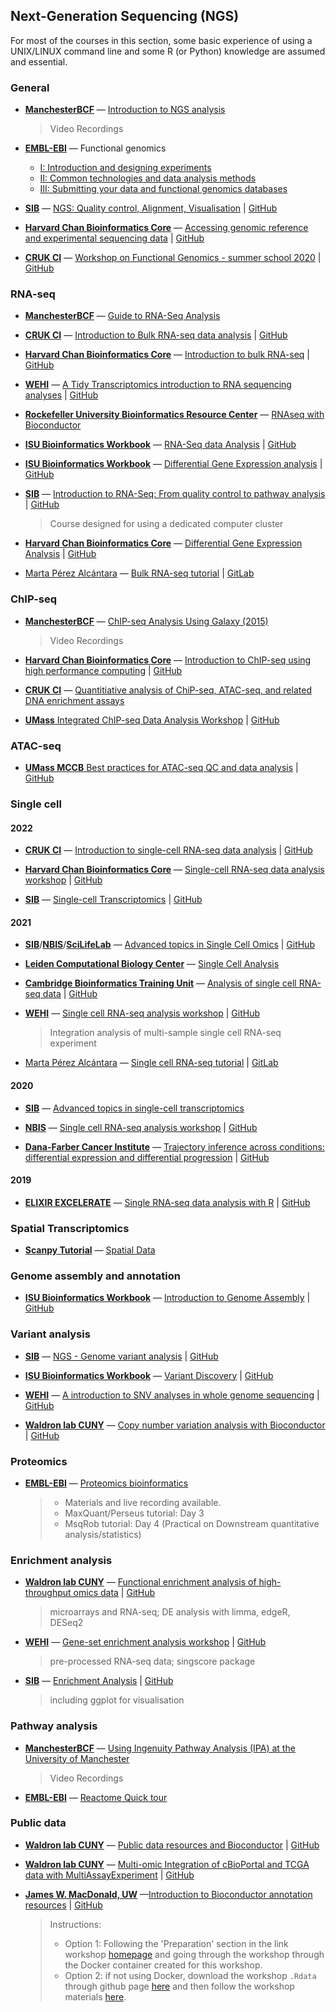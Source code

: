 

## Next-Generation Sequencing (NGS)

For most of the courses in this section, some basic experience of using a UNIX/LINUX command line and some R (or Python) knowledge are assumed and essential. 

### General

- [**ManchesterBCF**](https://www.bmh.manchester.ac.uk/research/facilities/bioinformatics/) &mdash; 
[Introduction to NGS analysis](https://www.youtube.com/playlist?list=PLLwM58CflFb-Cv0BQv-2XaY4-z-vq1-8l)
	> Video Recordings

- [**EMBL-EBI**](https://www.ebi.ac.uk/training/) &mdash; Functional genomics 
	- [I: Introduction and designing experiments](https://www.ebi.ac.uk/training/online/courses/functional-genomics-i-introduction-and-design/)
	- [II: Common technologies and data analysis methods](https://www.ebi.ac.uk/training/online/courses/functional-genomics-ii-common-technologies-and-data-analysis-methods/)
	- [III: Submitting your data and functional genomics databases](https://www.ebi.ac.uk/training/online/courses/functional-genomics-iii-submitting-data/)


- [**SIB**](https://www.sib.swiss/) &mdash; [ NGS: Quality control, Alignment, Visualisation](https://sib-swiss.github.io/NGS-introduction-training/) | [GitHub](https://github.com/sib-swiss/NGS-introduction-training)

- [**Harvard Chan Bioinformatics Core**](https://bioinformatics.sph.harvard.edu/) &mdash;  [ Accessing genomic reference and experimental sequencing data](https://hbctraining.github.io/Accessing_public_genomic_data/) | [GitHub](https://github.com/hbctraining/Accessing_public_genomic_data)

- [**CRUK CI**](https://www.cruk.cam.ac.uk/)  &mdash; [ Workshop on Functional Genomics - summer school 2020](https://bioinformatics-core-shared-training.github.io/cruk-summer-school-2020/) | [GitHub](https://github.com/bioinformatics-core-shared-training/cruk-summer-school-2020)


### RNA-seq



- [**ManchesterBCF**](https://www.bmh.manchester.ac.uk/research/facilities/bioinformatics/) &mdash; [Guide to RNA-Seq Analysis](https://ycl6.gitbook.io/guide-to-rna-seq-analysis/)



- [**CRUK CI**](https://www.cruk.cam.ac.uk/)  &mdash; [ Introduction to Bulk RNA-seq data analysis](https://bioinformatics-core-shared-training.github.io/Bulk_RNAseq_Course_Apr22/) | [GitHub](https://github.com/bioinformatics-core-shared-training/Bulk_RNAseq_Course_Apr22)

- [**Harvard Chan Bioinformatics Core**](https://bioinformatics.sph.harvard.edu/) &mdash; [ Introduction to bulk RNA-seq](https://hbctraining.github.io/Intro-to-rnaseq-hpc-salmon-flipped/schedule/links-to-lessons.html) | [GitHub](https://github.com/hbctraining/Intro-to-rnaseq-hpc-salmon-flipped)


- [**WEHI**](https://www.wehi.edu.au/) &mdash; [A Tidy Transcriptomics introduction to RNA sequencing analyses](https://stemangiola.github.io/bioc_2020_tidytranscriptomics/) | [GitHub](https://github.com/stemangiola/bioc_2020_tidytranscriptomics/)


- [**Rockefeller University Bioinformatics Resource Center**](https://www.rockefeller.edu/bioinformatics/) &mdash; [RNAseq with Bioconductor](https://rockefelleruniversity.github.io/RU_RNAseq/index.html)  

- [**ISU Bioinformatics Workbook**](https://bioinformaticsworkbook.org/#gsc.tab=0) &mdash; [RNA-Seq data Analysis](https://bioinformaticsworkbook.org/dataAnalysis/RNA-Seq/RNA-SeqIntro/RNAseq-using-a-genome.html#gsc.tab=0) | [GitHub](https://github.com/ISUgenomics/bioinformatics-workbook)

- [**ISU Bioinformatics Workbook**](https://bioinformaticsworkbook.org/#gsc.tab=0) &mdash; [Differential Gene Expression analysis](https://bioinformaticsworkbook.org/dataAnalysis/RNA-Seq/RNA-SeqIntro/Differential-Expression-Analysis.html#gsc.tab=0) | [GitHub](https://github.com/ISUgenomics/bioinformatics-workbook)

- [**SIB**](https://www.sib.swiss/) &mdash; [ Introduction to RNA-Seq: From quality control to pathway analysis](https://sib-swiss.github.io/RNAseq-introduction-training/) | [GitHub](https://github.com/sib-swiss/RNAseq-introduction-training)
	> Course designed for using a dedicated computer cluster 

- [**Harvard Chan Bioinformatics Core**](https://bioinformatics.sph.harvard.edu/) &mdash; [ Differential Gene Expression Analysis](https://hbctraining.github.io/DGE_workshop_salmon_online/schedule/links-to-lessons.html) | [GitHub](https://github.com/hbctraining/DGE_workshop_salmon_online)


- [Marta Pérez Alcántara](https://gitlab.com/mperalc) &mdash; [Bulk RNA-seq tutorial](https://mperalc.gitlab.io/bulk_RNA-seq_workshop_2021/) | [GitLab](https://gitlab.com/mperalc/bulk_RNA-seq_workshop_2021/)


### ChIP-seq

- [**ManchesterBCF**](https://www.bmh.manchester.ac.uk/research/facilities/bioinformatics/) &mdash; 
[ChIP-seq Analysis Using Galaxy (2015)](https://www.youtube.com/playlist?list=PLLwM58CflFb-8YrwzXIpJIWRJiX6izIEX) 
	> Video Recordings

- [**Harvard Chan Bioinformatics Core**](https://bioinformatics.sph.harvard.edu/) &mdash; [ Introduction to ChIP-seq using high performance computing](https://hbctraining.github.io/Intro-to-ChIPseq/) | [GitHub](https://github.com/hbctraining/Intro-to-ChIPseq)

- [**CRUK CI**](https://www.cruk.cam.ac.uk/)  &mdash; [ Quantitiative analysis of ChiP-seq, ATAC-seq, and related DNA enrichment assays](https://github.com/bioinformatics-core-shared-training/Quantitative-ChIPseq-Workshop)

- [**UMass** Integrated ChIP-seq Data Analysis Workshop](https://hukai916.github.io/IntegratedChIPseqWorkshop/) | [GitHub](https://github.com/hukai916/IntegratedChIPseqWorkshop/)




### ATAC-seq

- [**UMass MCCB** Best practices for ATAC-seq QC and data analysis](https://haibol2016.github.io/ATACseqQCWorkshop/) | [GitHub](https://github.com/haibol2016/ATACseqQCWorkshop/)


### Single cell

#### 2022

- [**CRUK CI**](https://www.cruk.cam.ac.uk/)  &mdash; [ Introduction to single-cell RNA-seq data analysis](https://bioinformatics-core-shared-training.github.io/UnivCambridge_ScRnaSeqIntro_Feb2022/) | [GitHub](https://github.com/bioinformatics-core-shared-training/UnivCambridge_ScRnaSeqIntro_Feb2022)


- [**Harvard Chan Bioinformatics Core**](https://bioinformatics.sph.harvard.edu/) &mdash; [ Single-cell RNA-seq data analysis workshop](https://github.com/hbctraining/scRNA-seq_online) | [GitHub](https://hbctraining.github.io/scRNA-seq_online/schedule/links-to-lessons.html)


- [**SIB**](https://www.sib.swiss/) &mdash; [ Single-cell Transcriptomics](https://sib-swiss.github.io/single-cell-training/latest/) | [GitHub](https://github.com/sib-swiss/single-cell-training/)

#### 2021


- [**SIB**](https://www.sib.swiss/)/[**NBIS**](https://github.com/NBISweden)/[**SciLifeLab**](https://www.scilifelab.se/) &mdash; [ Advanced topics in Single Cell Omics](https://nbisweden.github.io/single-cell_sib_scilifelab_2021/) | [GitHub](https://github.com/NBISweden/single-cell_sib_scilifelab_2021)


- [**Leiden Computational Biology Center**](https://www.lcbc.nl) &mdash; [ Single Cell Analysis](https://github.com/LeidenCBC/MGC-BioSB-SingleCellAnalysis2021)


- [**Cambridge Bioinformatics Training Unit**](https://bioinfotraining.bio.cam.ac.uk/) &mdash; [ Analysis of single cell RNA-seq data](https://www.singlecellcourse.org/index.html) | [GitHub](https://github.com/hemberg-lab/scRNA.seq.course) 


- [**WEHI**](https://www.wehi.edu.au/) &mdash; [   Single cell RNA-seq analysis workshop](
https://yunshun.github.io/SingleCellWorkshop/) | [GitHub](https://github.com/yunshun/SingleCellWorkshop/)
	> Integration analysis of multi-sample single cell RNA-seq experiment

- [Marta Pérez Alcántara](https://gitlab.com/mperalc) &mdash; [ Single cell RNA-seq tutorial](https://mperalc.gitlab.io/scRNA-seq_workshop_2021/) | [GitLab](https://gitlab.com/mperalc/scRNA-seq_workshop_2021)


#### 2020

- [**SIB**](https://www.sib.swiss/) &mdash; [ Advanced topics in single-cell transcriptomics](https://github.com/fmicompbio/adv_scrnaseq_2020)


- [**NBIS**](https://github.com/NBISweden) &mdash; [ Single cell RNA-seq analysis workshop](https://nbisweden.github.io/workshop-scRNAseq/) | [GitHub](https://github.com/nbisweden/workshop-scRNAseq)



- [**Dana-Farber Cancer Institute**](https://www.dana-farber.org/) &mdash; [ Trajectory inference across conditions: differential expression and differential progression](https://kstreet13.github.io/bioc2020trajectories/) | [GitHub](https://github.com/kstreet13/bioc2020trajectories)



#### 2019

- [**ELIXIR EXCELERATE**](https://elixir-europe.org/) &mdash; [ Single RNA-seq data analysis with R](https://nbisweden.github.io/excelerate-scRNAseq/) | [GitHub](https://github.com/NBISweden/excelerate-scRNAseq)


### Spatial Transcriptomics
- [**Scanpy Tutorial**](https://scanpy.readthedocs.io/en/stable/tutorials.html#) &mdash; [Spatial Data](https://scanpy.readthedocs.io/en/stable/tutorials.html#spatial-data) 




### Genome assembly and annotation

- [**ISU Bioinformatics Workbook**](https://bioinformaticsworkbook.org/#gsc.tab=0) &mdash; [Introduction to Genome Assembly](https://bioinformaticsworkbook.org/dataAnalysis/GenomeAssembly/Intro_GenomeAssembly.html#gsc.tab=0) | [GitHub](https://github.com/ISUgenomics/bioinformatics-workbook)




### Variant analysis

- [**SIB**](https://www.sib.swiss/) &mdash; [ NGS - Genome variant analysis](https://sib-swiss.github.io/NGS-variants-training/) | [GitHub](https://github.com/sib-swiss/NGS-variants-training/)

- [**ISU Bioinformatics Workbook**](https://bioinformaticsworkbook.org/#gsc.tab=0) &mdash; [Variant Discovery](https://bioinformaticsworkbook.org/dataAnalysis/VariantCalling/variant-calling-index.html#gsc.tab=0) | [GitHub](https://github.com/ISUgenomics/bioinformatics-workbook)

- [**WEHI**](https://www.wehi.edu.au/) &mdash; [  A introduction to SNV analyses in whole genome sequencing](https://github.com/PapenfussLab/IntroductionToGenomicsWorkshop/) | [GitHub](https://papenfusslab.github.io/IntroductionToGenomicsWorkshop/)

- [**Waldron lab CUNY**](https://waldronlab.io/) &mdash; [ Copy number variation analysis with Bioconductor](https://waldronlab.io/CNVWorkshop/) | [GitHub](https://github.com/waldronlab/CNVWorkshop)



### Proteomics
- [**EMBL-EBI**](https://www.ebi.ac.uk/training/) &mdash; [ Proteomics bioinformatics](https://www.ebi.ac.uk/training/events/proteomics-bioinformatics-2021/)
	> * Materials and live recording available. 
	> * MaxQuant/Perseus tutorial: Day 3
	> * MsqRob tutorial: Day 4  (Practical on Downstream quantitative analysis/statistics)


### Enrichment analysis

- [**Waldron lab CUNY**](https://waldronlab.io/) &mdash; [ Functional enrichment analysis of high-throughput omics data](https://waldronlab.io/enrichOmics/) | [GitHub](https://github.com/waldronlab/enrichOmics)
	> microarrays and RNA-seq; DE analysis with limma, edgeR, DESeq2


- [**WEHI**](https://www.wehi.edu.au/) &mdash; [   Gene-set enrichment analysis workshop](https://davislaboratory.github.io/GenesetAnalysisWorkflow/) | [GitHub](https://github.com/DavisLaboratory/GenesetAnalysisWorkflow/)
	> pre-processed RNA-seq data; singscore package

- [**SIB**](https://www.sib.swiss/) &mdash; [ Enrichment Analysis](https://sib-swiss.github.io/enrichment-analysis-training/) | [GitHub](https://github.com/sib-swiss/enrichment-analysis-training/)
	> including ggplot for visualisation

### Pathway analysis

- [**ManchesterBCF**](https://www.bmh.manchester.ac.uk/research/facilities/bioinformatics/) &mdash;  [Using Ingenuity Pathway Analysis (IPA) at the University of Manchester](https://www.youtube.com/watch?v=KpSKd1PdrK0)
	> Video Recordings

- [**EMBL-EBI**](https://www.ebi.ac.uk/training/) &mdash; [ Reactome Quick tour](https://www.ebi.ac.uk/training/online/courses/reactome-quick-tour/)


### Public data

- [**Waldron lab CUNY**](https://waldronlab.io/) &mdash; [ Public data resources and Bioconductor](https://waldronlab.io/PublicDataResources/) | [GitHub](https://github.com/jmacdon/Bioc2020Anno)

- [**Waldron lab CUNY**](https://waldronlab.io/) &mdash; [ Multi-omic Integration of cBioPortal and TCGA data with MultiAssayExperiment](https://waldronlab.io/MultiAssayWorkshop/) | [GitHub](https://github.com/waldronlab/MultiAssayWorkshop/)

- [**James W. MacDonald, UW**](https://tools.niehs.nih.gov/srp/people/details.cfm?Person_ID=34924) &mdash;[Introduction to Bioconductor annotation resources](https://jmacdon.github.io/Bioc2020Anno/) | [GitHub](https://github.com/jmacdon/Bioc2020Anno)
	> Instructions:
	> * Option 1: Following the 'Preparation' section in the link workshop [homepage](https://jmacdon.github.io/Bioc2020Anno/) and going through the workshop through the Docker container created for this workshop.
	> * Option 2: if not using Docker, download the workshop ``.Rdata`` through github page [here](https://github.com/jmacdon/Bioc2020Anno/tree/master/inst/extdata) and then follow the workshop materials [here](https://jmacdon.github.io/Bioc2020Anno/articles/AnnotationWorkshop.html).








